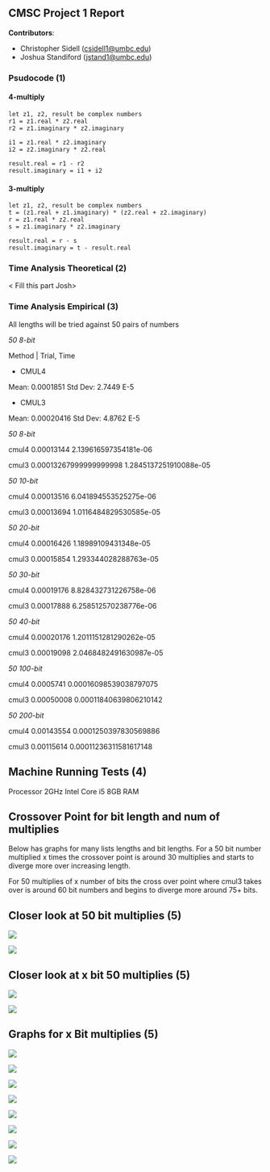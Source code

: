 ## CMSC Project 1 Report

**Contributors**:
- Christopher Sidell (csidell1@umbc.edu)
- Joshua Standiford (jstand1@umbc.edu)

### Psudocode (1)

#### 4-multiply

    let z1, z2, result be complex numbers
    r1 = z1.real * z2.real
    r2 = z1.imaginary * z2.imaginary
    
    i1 = z1.real * z2.imaginary
    i2 = z2.imaginary * z2.real
    
    result.real = r1 - r2
    result.imaginary = i1 + i2

#### 3-multiply

    let z1, z2, result be complex numbers
    t = (z1.real + z1.imaginary) * (z2.real + z2.imaginary)
    r = z1.real * z2.real
    s = z1.imaginary * z2.imaginary
    
    result.real = r - s
    result.imaginary = t - result.real
    
### Time Analysis Theoretical (2)

< Fill this part Josh>

### Time Analysis Empirical (3)

All lengths will be tried against 50 pairs of numbers

*50 8-bit*

Method | Trial, Time

- CMUL4
    
Mean: 0.0001851
Std Dev: 2.7449 E-5

- CMUL3 

Mean: 0.00020416
Std Dev: 4.8762 E-5

*50 8-bit*

cmul4 0.00013144 2.139616597354181e-06

cmul3 0.00013267999999999998 1.2845137251910088e-05

*50 10-bit*

cmul4 0.00013516 6.041894553525275e-06

cmul3 0.00013694 1.0116484829530585e-05

*50 20-bit*

cmul4 0.00016426 1.18989109431348e-05

cmul3 0.00015854 1.293344028288763e-05

*50 30-bit*

cmul4 0.00019176 8.828432731226758e-06

cmul3 0.00017888 6.258512570238776e-06

*50 40-bit*

cmul4 0.00020176 1.2011151281290262e-05

cmul3 0.00019098 2.0468482491630987e-05

*50 100-bit*

cmul4 0.0005741 0.00016098539038797075

cmul3 0.00050008 0.00011840639806210142

*50 200-bit*

cmul4 0.00143554 0.0001250397830569886

cmul3 0.00115614 0.00011236311581617148

## Machine Running Tests (4)

Processor 2GHz Intel Core i5
8GB RAM

## Crossover Point for bit length and num of multiplies

Below has graphs for many lists lengths and bit lengths. For a 50 bit
number multiplied x times the crossover point is around 30 multiplies
and starts to diverge more over increasing length.

For 50 multiplies of x number of bits the cross over point where cmul3
takes over is around 60 bit numbers and begins to diverge more around
75+ bits. 

## Closer look at 50 bit multiplies (5)

![](./deliverable/nummultiply.png)

![](./deliverable/nummultiply2.png)

## Closer look at x bit 50 multiplies (5)

![](./deliverable/numbits.png)

![](./deliverable/numbits2.png)

## Graphs for x Bit multiplies (5)

![](./deliverable/8bitmul.png)

![](./deliverable/20bitmul.png)

![](./deliverable/40bitmul.png)

![](./deliverable/50bitmul.png)

![](./deliverable/75bitmul.png)

![](./deliverable/90bitmul.png)

![](./deliverable/100bitmul.png)

![](./deliverable/200bitmul.png)
